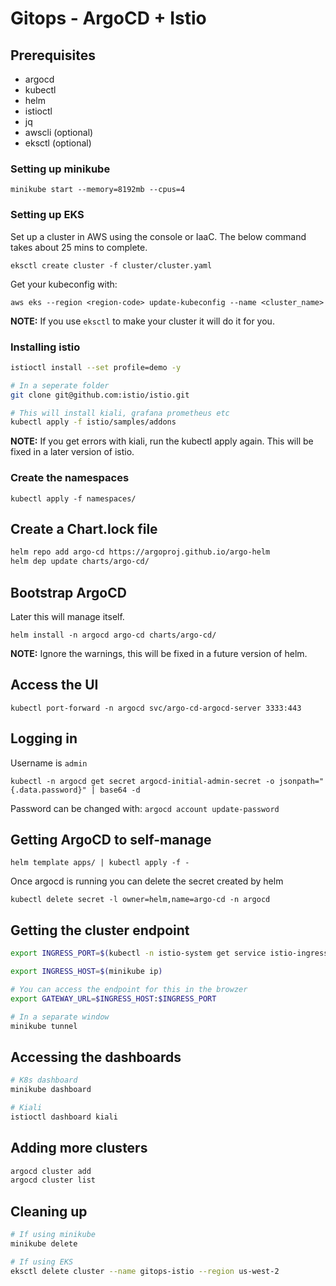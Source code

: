 # Gitops - ArgoCD + Istio

## Prerequisites

* argocd
* kubectl
* helm
* istioctl
* jq
* awscli (optional)
* eksctl (optional)

### Setting up minikube

`minikube start --memory=8192mb --cpus=4`

### Setting up EKS

Set up a cluster in AWS using the console or IaaC. The below command takes about 25 mins to complete.

`eksctl create cluster -f cluster/cluster.yaml`

Get your kubeconfig with:

`aws eks --region <region-code> update-kubeconfig --name <cluster_name>`

**NOTE:** If you use `eksctl` to make your cluster it will do it for you.

### Installing istio

```bash
istioctl install --set profile=demo -y

# In a seperate folder
git clone git@github.com:istio/istio.git

# This will install kiali, grafana prometheus etc
kubectl apply -f istio/samples/addons
```

**NOTE:** If you get errors with kiali, run the kubectl apply again. This will be fixed in a later version of istio.

### Create the namespaces

`kubectl apply -f namespaces/`

## Create a Chart.lock file

```bash
helm repo add argo-cd https://argoproj.github.io/argo-helm
helm dep update charts/argo-cd/
```

## Bootstrap ArgoCD

Later this will manage itself.

`helm install -n argocd argo-cd charts/argo-cd/`

**NOTE:** Ignore the warnings, this will be fixed in a future version of helm.

## Access the UI

`kubectl port-forward -n argocd svc/argo-cd-argocd-server 3333:443`

## Logging in

Username is `admin`

`kubectl -n argocd get secret argocd-initial-admin-secret -o jsonpath="{.data.password}" | base64 -d`

Password can be changed with: `argocd account update-password`

## Getting ArgoCD to self-manage

`helm template apps/ | kubectl apply -f -`

Once argocd is running you can delete the secret created by helm

`kubectl delete secret -l owner=helm,name=argo-cd -n argocd`

## Getting the cluster endpoint

```bash
export INGRESS_PORT=$(kubectl -n istio-system get service istio-ingressgateway -o jsonpath='{.spec.ports[?(@.name=="http2")].nodePort}')

export INGRESS_HOST=$(minikube ip)

# You can access the endpoint for this in the browzer
export GATEWAY_URL=$INGRESS_HOST:$INGRESS_PORT

# In a separate window
minikube tunnel
```

## Accessing the dashboards

```bash
# K8s dashboard
minikube dashboard

# Kiali
istioctl dashboard kiali
```

## Adding more clusters

```bash
argocd cluster add
argocd cluster list
```

## Cleaning up

```bash
# If using minikube
minikube delete

# If using EKS
eksctl delete cluster --name gitops-istio --region us-west-2
```
